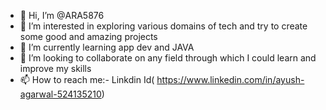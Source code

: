 - 👋 Hi, I’m @ARA5876
- 👀 I’m interested in exploring various domains of tech and try to create some good and amazing projects 
- 🌱 I’m currently learning app dev and JAVA 
- 💞️ I’m looking to collaborate on any field through which I could learn and improve my skills 
- 📫 How to reach me:- Linkdin Id( https://www.linkedin.com/in/ayush-agarwal-524135210) 

<!---
ARA5876/ARA5876 is a ✨ special ✨ repository because its `README.md` (this file) appears on your GitHub profile.
You can click the Preview link to take a look at your changes.
--->
